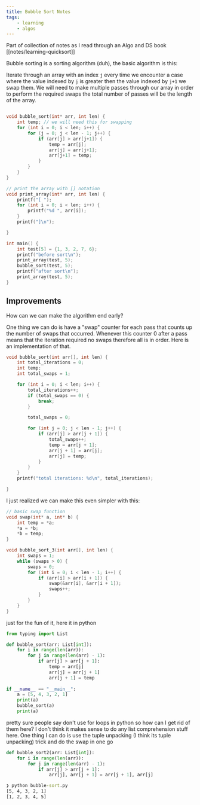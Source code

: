 ```yaml
---
title: Bubble Sort Notes
tags:
    - learning
    - algos
---
```


Part of collection of notes as I read through an Algo and DS book [[notes/learning-quicksort]]

Bubble sorting is a sorting algorithm (duh), the basic algorithm is this:

Iterate through an array with an index `j` every time we encounter a case where the value indexed by `j` is greater then the value indexed by `j+1` we swap them. We will need to make multiple passes through our array in order to perform the required swaps the total number of passes will be the length of the array.

```c

void bubble_sort(int* arr, int len) {
	int temp; // we will need this for swapping
	for (int i = 0; i < len; i++) {
		for (j = 0; j < len - 1; j++) {
			if (arr[j] > arr[j+1]) {
				temp = arr[j];
				arr[j] = arr[j+1];
				arr[j+1] = temp;
			}
		}
	}
}

// print the array with [] notation
void print_array(int* arr, int len) {
	printf("[ ");
	for (int i = 0; i < len; i++) {
		printf("%d ", arr[i]);
	}
	printf("]\n");

}

int main() {
	int test[5] = {1, 3, 2, 7, 6};
	printf("before sort\n");
	print_array(test, 5);
	bubble_sort(test, 5);
	printf("after sort\n");
	print_array(test, 5);
}

```

## Improvements

How can we can make the algorithm end early?

One thing we can do is have a "swap" counter for each pass that counts up the number of swaps that occurred. Whenever this counter 0 after a pass means that the iteration required no swaps therefore all is in order. Here is an implementation of that.

```c
void bubble_sort(int arr[], int len) {
    int total_iterations = 0;
    int temp;
    int total_swaps = 1;

    for (int i = 0; i < len; i++) {
        total_iterations++;
        if (total_swaps == 0) {
            break;
        }

        total_swaps = 0;

        for (int j = 0; j < len - 1; j++) {
            if (arr[j] > arr[j + 1]) {
                total_swaps++;
                temp = arr[j + 1];
                arr[j + 1] = arr[j];
                arr[j] = temp;
            }
        }
    }
    printf("total iterations: %d\n", total_iterations);

}
```

I just realized we can make this even simpler with this: 

```c
// basic swap function 
void swap(int* a, int* b) {
    int temp = *a;
    *a = *b;
    *b = temp;
}

void bubble_sort_3(int arr[], int len) {
    int swaps = 1;
    while (swaps > 0) {
        swaps = 0;
        for (int i = 0; i < len - 1; i++) {
            if (arr[i] > arr[i + 1]) {
                swap(&arr[i], &arr[i + 1]);
                swaps++;
            }
        }
    }
}
```

just for the fun of it, here it in python

```python
from typing import List

def bubble_sort(arr: List[int]):
    for i in range(len(arr)):
        for j in range(len(arr) - 1):
            if arr[j] > arr[j + 1]:
                temp = arr[j]
                arr[j] = arr[j + 1]
                arr[j + 1] = temp
  
if __name__ == "__main__":
    a = [5, 4, 3, 2, 1]
    print(a)
    bubble_sort(a)
    print(a)
```

pretty sure people say don't use for loops in python so how can I get rid of them here? I don't think it makes sense to do any list comprehension stuff here. One thing I can do is use the tuple unpacking (I think its tuple unpacking) trick and do the swap in one go

```python
def bubble_sort2(arr: List[int]):
    for i in range(len(arr)):
        for j in range(len(arr) - 1):
            if arr[j] > arr[j + 1]:
                arr[j], arr[j + 1] = arr[j + 1], arr[j]
```


```cmd
❯ python bubble-sort.py
[5, 4, 3, 2, 1]
[1, 2, 3, 4, 5]
```